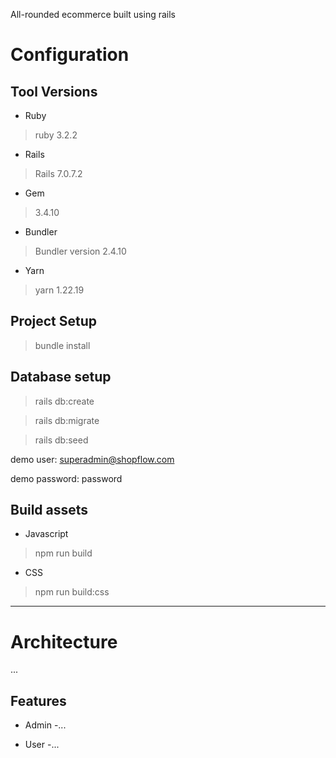 All-rounded ecommerce built using rails

# Configuration


## Tool Versions

* Ruby
> ruby 3.2.2

* Rails
> Rails 7.0.7.2

* Gem
> 3.4.10

* Bundler
> Bundler version 2.4.10

* Yarn
> yarn 1.22.19

## Project Setup

> bundle install

## Database setup

> rails db:create

> rails db:migrate

> rails db:seed


demo user: superadmin@shopflow.com

demo password: password


## Build assets

* Javascript
> npm run build

* CSS
> npm run build:css
 
---

# Architecture
...

## Features

* Admin
  -...

* User
  -...
